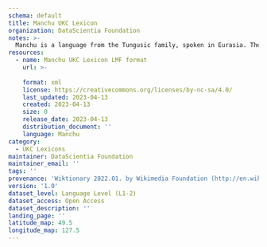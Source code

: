 ```yaml
---
schema: default
title: Manchu UKC Lexicon
organization: DataScientia Foundation
notes: >-
  Manchu is a language from the Tungusic family, spoken in Eurasia. The UKC Lexicon of Manchu is represented as a lexico-semantic network. It consists of words, word senses, synsets, as well as sense-level and synset-level relationships.
resources:
  - name: Manchu UKC Lexicon LMF format
    url: >-
      
    format: xml
    license: https://creativecommons.org/licenses/by-nc-sa/4.0/
    last_updated: 2023-04-13
    created: 2023-04-13
    size: 0
    release_date: 2023-04-13
    distribution_document: ''
    language: Manchu
category:
  - UKC Lexicons
maintainer: DataScientia Foundation
maintainer_email: ''
tags: ''
provenance: 'Wiktionary 2022.01. by Wikimedia Foundation (http://en.wiktionary.org); CogNet 2.1 by Khuyagbaatar Batsuren, National University of Mongolia (http://cognet.ukc.disi.unitn.it); KinDiv: Kinship Diversity 1.0 by Temuulen Khishigsuren (http://ukc.disi.unitn.it/index.php/kinship/); UniMet: Universal Metonymy 1.0 by Temuulen Khishigsuren and Gábor Bella (http://ukc.disi.unitn.it/index.php/metonymy/); MorphyNet 2.0 by Gábor Bella and Khuyagbaatar Batsuren (http://ukc.disi.unitn.it/index.php/morphynet/); Antonymy 1.0 by Gábor Bella (http://ukc.datascientia.eu); NorthEuraLex 0.9 by Johannes Dellert and Gerhard Jäger, Eberhard Karls Universität Tübingen (http://northeuralex.org/); Princeton WordNet 2.1 by Princeton University (https://wordnet.princeton.edu)'
version: '1.0'
dataset_level: Language Level (L1-2)
dataset_access: Open Access
dataset_description: ''
landing_page: ''
latitude_map: 49.5
longitude_map: 127.5
---
```

